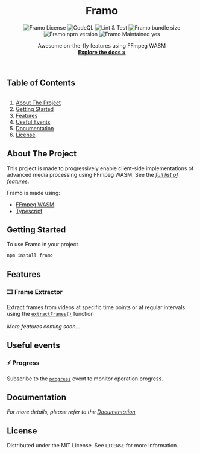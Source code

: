 <!-- PROJECT LOGO -->
<br />
<p align="center">
  <!-- <a href="https://github.com/adityakrshnn/framo">
    <img src="images/logo.png" alt="Logo" width="80" height="80">
  </a> -->

  <h1 align="center">Framo</h1>

  <!-- PROJECT SHIELDS -->
  <p align="center">
    <img alt="Framo License" src="https://img.shields.io/npm/l/framo" />
    <img alt="CodeQL" src="https://github.com/adityakrshnn/framo/actions/workflows/codeql-analysis.yml/badge.svg" />
    <img alt="Lint & Test" src="https://github.com/adityakrshnn/framo/actions/workflows/lint-and-test.yml/badge.svg" />
    <img alt="Framo bundle size" src="https://img.shields.io/bundlephobia/min/framo"/>
    <img alt="Framo npm version" src="https://img.shields.io/npm/v/framo"/>
    <img alt="Framo Maintained yes" src="https://img.shields.io/badge/Maintained-Yes-brightgreen"/>
  </p>

  <p align="center">
    Awesome on-the-fly features using FFmpeg WASM
    <br />
    <a href="https://adityakrshnn.github.io/framo/"><strong>Explore the docs »</strong></a>
    <br />
    <br />
    <!-- <a href="https://github.com/adityakrshnn/framo">View Demo</a>
    ·
    <a href="https://github.com/adityakrshnn/framo/issues">Report Bug</a>
    ·
    <a href="https://github.com/adityakrshnn/framo/issues">Request Feature</a> -->
  </p>
</p>

<!-- TABLE OF CONTENTS -->
  <summary><h2 style="display: inline-block">Table of Contents</h2></summary>
  <ol>
    <li>
      <a href="#about-the-project">About The Project</a>
    </li>
    <li>
      <a href="#getting-started">Getting Started</a>
      <!-- <ul>
        <li><a href="#prerequisites">Prerequisites</a></li>
        <li><a href="#installation">Installation</a></li>
      </ul> -->
    </li>
    <li><a href="#features">Features</a></li>
    <li><a href="#useful-events">Useful Events</a></li>
    <li><a href="#documentation">Documentation</a></li>
    <li><a href="#license">License</a></li>
    <!-- <li><a href="#contact">Contact</a></li> -->
    <!-- <li><a href="#acknowledgements">Acknowledgements</a></li> -->
  </ol>

<!-- ABOUT THE PROJECT -->

## About The Project

This project is made to progressively enable client-side implementations of advanced media processing using FFmpeg WASM. See the [_full list of features_](https://github.com/adityakrshnn/framo#features).
<br/>

Framo is made using:

- [FFmpeg WASM](https://github.com/ffmpegwasm/ffmpeg.wasm)
- [Typescript](https://www.typescriptlang.org)

<!-- GETTING STARTED -->

## Getting Started

To use Framo in your project

```sh
npm install framo
```

<!-- USAGE EXAMPLES -->

## Features

### 🎞️ Frame Extractor

Extract frames from videos at specific time points or at regular intervals using the [`extractFrames()`](https://adityakrshnn.github.io/framo/modules.html#extractframes) function
<br />
<br />
_More features coming soon..._

## Useful events

### ⚡ Progress

Subscribe to the [`progress`](https://adityakrshnn.github.io/framo/modules.html#progress) event to monitor operation progress.

## Documentation

_For more details, please refer to the [Documentation](https://adityakrshnn.github.io/framo/)_

<!-- ROADMAP -->
<!-- ## Roadmap

See the [open issues](https://github.com/adityakrshnn/framo/issues) for a list of proposed features (and known issues). -->

<!-- CONTRIBUTING -->
<!-- ## Contributing

Contributions are what make the open source community such an amazing place to be learn, inspire, and create. Any contributions you make are **greatly appreciated**.

1. Fork the Project
2. Create your Feature Branch (`git checkout -b feature/AmazingFeature`)
3. Commit your Changes (`git commit -m 'Add some AmazingFeature'`)
4. Push to the Branch (`git push origin feature/AmazingFeature`)
5. Open a Pull Request -->

<!-- LICENSE -->

## License

Distributed under the MIT License. See `LICENSE` for more information.

<!-- CONTACT
## Contact

Your Name - [@adityakrshnn](https://twitter.com/adityakrshnn) - adityakrshnn@gmail.com

Project Link: [https://github.com/adityakrshnn/framo](https://github.com/adityakrshnn/framo) -->

<!-- ACKNOWLEDGEMENTS
## Acknowledgements

* []()
* []()
* []() -->
